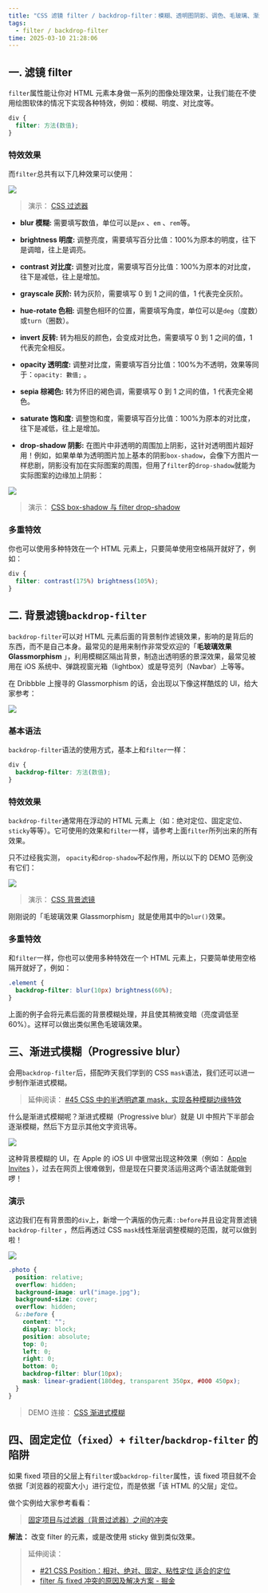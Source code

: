 ```yaml
---
title: "CSS 滤镜 filter / backdrop-filter：模糊、透明图阴影、调色、毛玻璃、渐进式模糊效果"
tags:
  - filter / backdrop-filter
time: 2025-03-10 21:28:06
---
```


## 一. 滤镜 filter

`filter`属性能让你对 HTML 元素本身做一系列的图像处理效果，让我们能在不使用绘图软体的情况下实现各种特效，例如：模糊、明度、对比度等。

```css
div {
  filter: 方法(数值);
}
```

### 特效效果

而`filter`总共有以下几种效果可以使用：

<img src="/images/20.png" />

> 演示： [CSS 过滤器](https://codepen.io/im1010ioio/pen/YzmPbMr)

- **blur 模糊:** 需要填写数值，单位可以是`px` 、`em` 、`rem`等。

- **brightness 明度:** 调整亮度，需要填写百分比值：100%为原本的明度，往下是调暗，往上是调亮。

- **contrast 对比度:** 调整对比度，需要填写百分比值：100%为原本的对比度，往下是减低，往上是增加。

- **grayscale 灰阶:** 转为灰阶，需要填写 0 到 1 之间的值，1 代表完全灰阶。

- **hue-rotate 色相:** 调整色相环的位置，需要填写角度，单位可以是`deg`（度数）或`turn`（圈数）。

- **invert 反转:** 转为相反的颜色，会变成对比色，需要填写 0 到 1 之间的值，1 代表完全相反。

- **opacity 透明度:** 调整对比度，需要填写百分比值：100%为不透明，效果等同于：`opacity: 數值;` 。

- **sepia 棕褐色:** 转为怀旧的褐色调，需要填写 0 到 1 之间的值，1 代表完全褐色。

- **saturate 饱和度:** 调整饱和度，需要填写百分比值：100%为原本的对比度，往下是减低，往上是增加。

- **drop-shadow 阴影:** 在图片中非透明的周围加上阴影，这针对透明图片超好用！例如，如果单单为透明图片加上基本的阴影`box-shadow`，会像下方图片一样悲剧，阴影没有加在实际图案的周围，但用了`filter`的`drop-shadow`就能为实际图案的边缘加上阴影：

<img src="/images/21.png" />

> 演示： [CSS box-shadow 与 filter drop-shadow](https://codepen.io/im1010ioio/pen/XWvbbWG)

### 多重特效

你也可以使用多种特效在一个 HTML 元素上，只要简单使用空格隔开就好了，例如：

```css
div {
  filter: contrast(175%) brightness(105%);
}
```

## 二. 背景滤镜`backdrop-filter`

`backdrop-filter`可以对 HTML 元素后面的背景制作滤镜效果，影响的是背后的东西，而不是自己本身。最常见的是用来制作非常受欢迎的「**毛玻璃效果 Glassmorphism** 」，利用模糊区隔出背景，制造出透明感的景深效果，最常见被用在 iOS 系统中、弹跳视窗光箱（lightbox）或是导览列（Navbar）上等等。

在 Dribbble 上搜寻的 Glassmorphism 的话，会出现以下像这样酷炫的 UI，给大家参考：

<img src="/images/22.png" />

### 基本语法

`backdrop-filter`语法的使用方式，基本上和`filter`一样：

```css
div {
  backdrop-filter: 方法(数值);
}
```

### 特效效果

`backdrop-filter`通常用在浮动的 HTML 元素上（如：绝对定位、固定定位、 `sticky`等等）。它可使用的效果和`filter`一样，请参考上面`filter`所列出来的所有效果。

只不过经我实测， `opacity`和`drop-shadow`不起作用，所以以下的 DEMO 范例没有它们：

<img src="/images/23.png" />

> 演示： [CSS 背景滤镜](https://codepen.io/im1010ioio/pen/RwXNzOd)

刚刚说的「毛玻璃效果 Glassmorphism」就是使用其中的`blur()`效果。

### 多重特效

和`filter`一样，你也可以使用多种特效在一个 HTML 元素上，只要简单使用空格隔开就好了，例如：

```css
.element {
  backdrop-filter: blur(10px) brightness(60%);
}
```

上面的例子会将元素后面的背景模糊处理，并且使其稍微变暗（亮度调低至 60%）。这样可以做出类似黑色毛玻璃效果。

## 三、渐进式模糊（Progressive blur）

会用`backdrop-filter`后，搭配昨天我们学到的 CSS `mask`语法，我们还可以进一步制作渐进式模糊。

> 延伸阅读： [#45 CSS 中的半透明遮罩 mask，实现各种模糊边缘特效](https://im1010ioio.hashnode.dev/css-mask)

什么是渐进式模糊呢？渐进式模糊（Progressive blur）就是 UI 中照片下半部会逐渐模糊，然后下方显示其他文字资讯等。

<img src="/images/24.png" />

这种背景模糊的 UI，在 Apple 的 iOS UI 中很常出现这种效果（例如： [Apple Invites](https://www.apple.com/tw/newsroom/2025/02/introducing-apple-invites-a-new-app-that-brings-people-together/) ），过去在网页上很难做到，但是现在只要灵活运用这两个语法就能做到啰！

### 演示

这边我们在有背景图的`div`上，新增一个满版的伪元素`::before`并且设定背景滤镜`backdrop-filter` ，然后再透过 CSS `mask`线性渐层调整模糊的范围，就可以做到啦！

<img src="/images/25.png" />

```scss
.photo {
  position: relative;
  overflow: hidden;
  background-image: url("image.jpg");
  background-size: cover;
  overflow: hidden;
  &::before {
    content: "";
    display: block;
    position: absolute;
    top: 0;
    left: 0;
    right: 0;
    bottom: 0;
    backdrop-filter: blur(10px);
    mask: linear-gradient(180deg, transparent 350px, #000 450px);
  }
}
```

> DEMO 连接： [CSS 渐进式模糊](https://codepen.io/im1010ioio/pen/raBXezV)

## 四、固定定位（`fixed`）+ `filter`/`backdrop-filter` 的陷阱

如果 fixed 项目的父层上有`filter`或`backdrop-filter`属性，该 fixed 项目就不会依据「浏览器的视窗大小」进行定位，而是依据「该 HTML 的父层」定位。

做个实例给大家参考看看：

> [固定项目与过滤器（背景过滤器）之间的冲突](https://codepen.io/im1010ioio/pen/VwoLvey)

**解法：** 改变 filter 的元素，或是改使用 sticky 做到类似效果。

> 延伸阅读：
>
> - [#21 CSS Position：相对、绝对、固定、粘性定位 适合的定位](https://im1010ioio.hashnode.dev/css-position)
> - [filter 与 fixed 冲突的原因及解决方案 - 掘金](https://juejin.cn/post/6844904117974859783)
